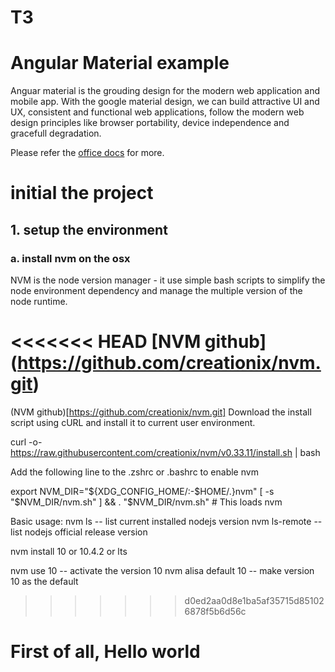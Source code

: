 # T3
# Angular Material example
Anguar material is the grouding design for the modern web application and mobile app.
With the google material design, we can build attractive UI and UX, consistent and functional web applications, follow the modern web design principles like browser portability, device independence and gracefull degradation.

Please refer the [office docs](https://material.angular.io) for more.

# initial the project
## 1. setup the environment
### a. install nvm on the osx
NVM is the node version manager - it use simple bash scripts to simplify the node environment dependency and manage the multiple version of the node runtime.

<<<<<<< HEAD
[NVM github] (https://github.com/creationix/nvm.git)
=======
(NVM github)[https://github.com/creationix/nvm.git]
Download the install script using cURL and install it to current user environment.

curl -o- https://raw.githubusercontent.com/creationix/nvm/v0.33.11/install.sh | bash

Add the following line to the .zshrc or .bashrc to enable nvm

export NVM_DIR="${XDG_CONFIG_HOME/:-$HOME/.}nvm"
[ -s "$NVM_DIR/nvm.sh" ] && \. "$NVM_DIR/nvm.sh" # This loads nvm

Basic usage:
nvm ls -- list current installed nodejs version
nvm ls-remote -- list nodejs official release version

nvm install 10 or 10.4.2 or lts

nvm use 10 -- activate the version 10 
nvm alisa default 10 -- make version 10 as the default


>>>>>>> d0ed2aa0d8e1ba5af35715d851026878f5b6d56c
# First of all, Hello world

